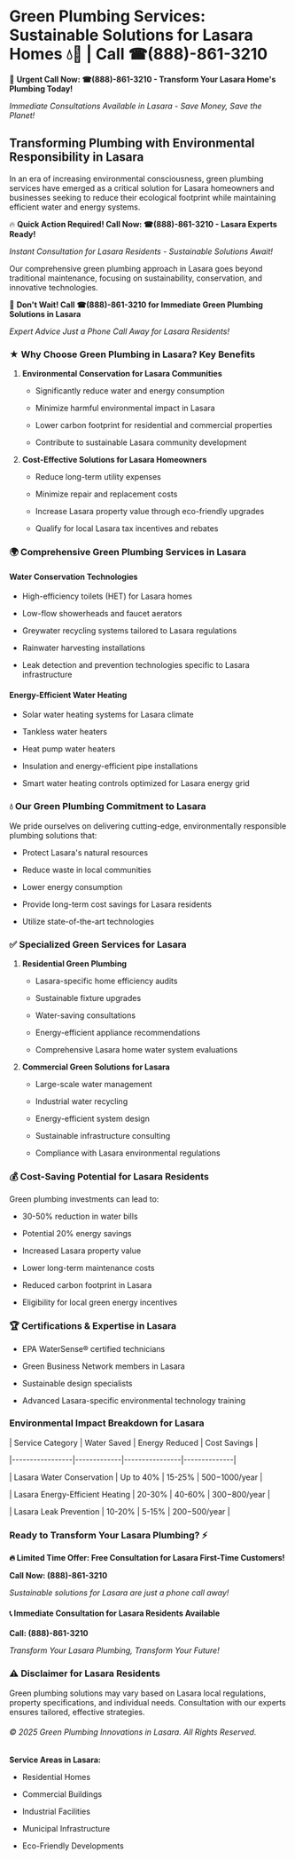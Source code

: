 # Green Plumbing Services: Sustainable Solutions for Lasara Homes 💧🌿 | Call ☎(888)-861-3210

🚨 **Urgent Call Now: ☎(888)-861-3210 - Transform Your Lasara Home's Plumbing Today!**
*Immediate Consultations Available in Lasara - Save Money, Save the Planet!*

## Transforming Plumbing with Environmental Responsibility in Lasara

In an era of increasing environmental consciousness, green plumbing services have emerged as a critical solution for Lasara homeowners and businesses seeking to reduce their ecological footprint while maintaining efficient water and energy systems. 

🔥 **Quick Action Required! Call Now: ☎(888)-861-3210 - Lasara Experts Ready!**
*Instant Consultation for Lasara Residents - Sustainable Solutions Await!*

Our comprehensive green plumbing approach in Lasara goes beyond traditional maintenance, focusing on sustainability, conservation, and innovative technologies.

🚨 **Don't Wait! Call ☎(888)-861-3210 for Immediate Green Plumbing Solutions in Lasara**
*Expert Advice Just a Phone Call Away for Lasara Residents!*

### ★ Why Choose Green Plumbing in Lasara? Key Benefits

1. **Environmental Conservation for Lasara Communities** 
   - Significantly reduce water and energy consumption
   - Minimize harmful environmental impact in Lasara
   - Lower carbon footprint for residential and commercial properties
   - Contribute to sustainable Lasara community development

2. **Cost-Effective Solutions for Lasara Homeowners** 
   - Reduce long-term utility expenses
   - Minimize repair and replacement costs
   - Increase Lasara property value through eco-friendly upgrades
   - Qualify for local Lasara tax incentives and rebates

### 🌍 Comprehensive Green Plumbing Services in Lasara

#### Water Conservation Technologies
- High-efficiency toilets (HET) for Lasara homes
- Low-flow showerheads and faucet aerators
- Greywater recycling systems tailored to Lasara regulations
- Rainwater harvesting installations
- Leak detection and prevention technologies specific to Lasara infrastructure

#### Energy-Efficient Water Heating
- Solar water heating systems for Lasara climate
- Tankless water heaters
- Heat pump water heaters
- Insulation and energy-efficient pipe installations
- Smart water heating controls optimized for Lasara energy grid

### 💧 Our Green Plumbing Commitment to Lasara

We pride ourselves on delivering cutting-edge, environmentally responsible plumbing solutions that:
- Protect Lasara's natural resources
- Reduce waste in local communities
- Lower energy consumption
- Provide long-term cost savings for Lasara residents
- Utilize state-of-the-art technologies

### ✅ Specialized Green Services for Lasara

1. **Residential Green Plumbing**
   - Lasara-specific home efficiency audits
   - Sustainable fixture upgrades
   - Water-saving consultations
   - Energy-efficient appliance recommendations
   - Comprehensive Lasara home water system evaluations

2. **Commercial Green Solutions for Lasara**
   - Large-scale water management
   - Industrial water recycling
   - Energy-efficient system design
   - Sustainable infrastructure consulting
   - Compliance with Lasara environmental regulations

### 💰 Cost-Saving Potential for Lasara Residents

Green plumbing investments can lead to:
- 30-50% reduction in water bills
- Potential 20% energy savings
- Increased Lasara property value
- Lower long-term maintenance costs
- Reduced carbon footprint in Lasara
- Eligibility for local green energy incentives

### 🏆 Certifications & Expertise in Lasara

- EPA WaterSense® certified technicians
- Green Business Network members in Lasara
- Sustainable design specialists
- Advanced Lasara-specific environmental technology training

### Environmental Impact Breakdown for Lasara

| Service Category | Water Saved | Energy Reduced | Cost Savings |
|-----------------|-------------|----------------|--------------|
| Lasara Water Conservation | Up to 40% | 15-25% | $500-$1000/year |
| Lasara Energy-Efficient Heating | 20-30% | 40-60% | $300-$800/year |
| Lasara Leak Prevention | 10-20% | 5-15% | $200-$500/year |

### Ready to Transform Your Lasara Plumbing? ⚡

**🔥 Limited Time Offer: Free Consultation for Lasara First-Time Customers!**

**Call Now: (888)-861-3210**
*Sustainable solutions for Lasara are just a phone call away!*

#### 📞 Immediate Consultation for Lasara Residents Available

**Call: (888)-861-3210**
*Transform Your Lasara Plumbing, Transform Your Future!*

### ⚠️ Disclaimer for Lasara Residents

Green plumbing solutions may vary based on Lasara local regulations, property specifications, and individual needs. Consultation with our experts ensures tailored, effective strategies.

###### © 2025 Green Plumbing Innovations in Lasara. All Rights Reserved.

**Service Areas in Lasara:** 
- Residential Homes
- Commercial Buildings
- Industrial Facilities
- Municipal Infrastructure
- Eco-Friendly Developments
